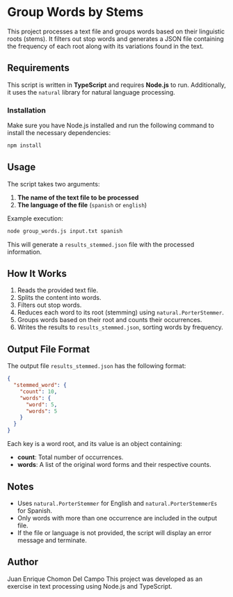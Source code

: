 # Group Words by Stems

This project processes a text file and groups words based on their linguistic roots (stems). It filters out stop words and generates a JSON file containing the frequency of each root along with its variations found in the text.

## Requirements

This script is written in **TypeScript** and requires **Node.js** to run. Additionally, it uses the `natural` library for natural language processing.

### Installation

Make sure you have Node.js installed and run the following command to install the necessary dependencies:

```sh
npm install
```

## Usage

The script takes two arguments:
1. **The name of the text file to be processed**
2. **The language of the file** (`spanish` or `english`)

Example execution:

```sh
node group_words.js input.txt spanish
```

This will generate a `results_stemmed.json` file with the processed information.

## How It Works

1. Reads the provided text file.
2. Splits the content into words.
3. Filters out stop words.
4. Reduces each word to its root (stemming) using `natural.PorterStemmer`.
5. Groups words based on their root and counts their occurrences.
6. Writes the results to `results_stemmed.json`, sorting words by frequency.

## Output File Format

The output file `results_stemmed.json` has the following format:

```json
{
  "stemmed_word": {
    "count": 10,
    "words": {
      "word": 5,
      "words": 5
    }
  }
}
```

Each key is a word root, and its value is an object containing:
- **count**: Total number of occurrences.
- **words**: A list of the original word forms and their respective counts.

## Notes

- Uses `natural.PorterStemmer` for English and `natural.PorterStemmerEs` for Spanish.
- Only words with more than one occurrence are included in the output file.
- If the file or language is not provided, the script will display an error message and terminate.

## Author
Juan Enrique Chomon Del Campo
This project was developed as an exercise in text processing using Node.js and TypeScript.

